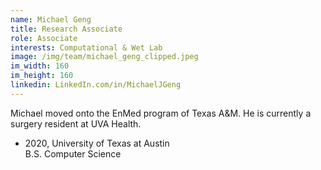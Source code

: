 ```yaml
---
name: Michael Geng
title: Research Associate
role: Associate
interests: Computational & Wet Lab
image: /img/team/michael_geng_clipped.jpeg
im_width: 160
im_height: 160   
linkedin: LinkedIn.com/in/MichaelJGeng
---
```

Michael moved onto the EnMed program of Texas A&M. He is currently a surgery resident at UVA Health. 
   

* 2020, University of Texas at Austin   
B.S. Computer Science  

